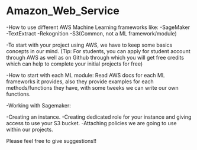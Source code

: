 # Amazon_Web_Service
-How to use different AWS Machine Learning frameworks like: 
   -SageMaker
   -TextExtract
   -Rekognition
   -S3(Common, not a ML framework/module)
   
-To start with your project using AWS, we have to keep some basics concepts in our mind.
 (Tip: For students, you can apply for student account through AWS as well as on Github through which you will get free         credits which can help to complete your initial projects for free)
   
-How to start with each ML module: Read AWS docs for each ML frameworks it provides, also they provide examples for each  methods/functions they have, with some tweeks we can write our own functions.
 
-Working with Sagemaker:

  -Creating an instance.
  -Creating dedicated role for your instance and giving access to use your S3 bucket.
  -Attaching policies we are going to use within our projects. 
  
  
  
  
  Please feel free to give suggestions!!
  

